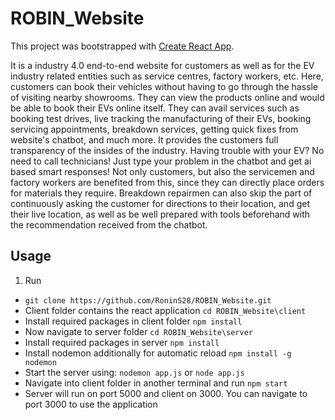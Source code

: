 # ROBIN_Website

This project was bootstrapped with [Create React App](https://github.com/facebook/create-react-app).

It is a industry 4.0 end-to-end website for customers as well as for the EV industry related entities such as service centres, factory workers, etc. 
Here, customers can book their vehicles without having to go through the hassle of visiting nearby showrooms. They can view the products online and would be able to book their EVs online itself. They can avail services such as booking test drives, live tracking the manufacturing of their EVs, booking servicing appointments, breakdown services, getting quick fixes from website's chatbot, and much more. It provides the customers full transparency of the insides of the industry. Having trouble with your EV? No need to call technicians! Just type your problem in the chatbot and get ai based smart responses!
Not only customers, but also the servicemen and factory workers are benefited from this, since they can directly place orders for materials they require. Breakdown repairmen can also skip the part of continuously asking the customer for directions to their location, and get their live location, as well as be well prepared with tools beforehand with the recommendation received from the chatbot.

## Usage

1.  Run

- `git clone https://github.com/RoninS28/ROBIN_Website.git`
- Client folder contains the react application `cd ROBIN_Website\client`
- Install required packages in client folder `npm install`
- Now navigate to server folder `cd ROBIN_Website\server`
- Install required packages in server `npm install`
- Install nodemon additionally for automatic reload `npm install -g nodemon`
- Start the server using: `nodemon app.js` or `node app.js`
- Navigate into client folder in another terminal and run `npm start`
- Server will run on port 5000 and client on 3000. You can navigate to port 3000 to use the application
